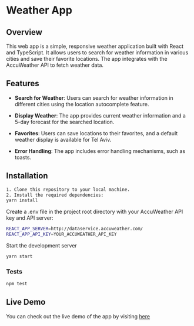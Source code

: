 # Weather App
## Overview


This web app is a simple, responsive weather application built with React and TypeScript. It allows users to search for weather information in various cities and save their favorite locations. The app integrates with the AccuWeather API to fetch weather data.

## Features

- **Search for Weather**: Users can search for weather information in different cities using the location autocomplete feature.

- **Display Weather**: The app provides current weather information and a 5-day forecast for the searched location.

- **Favorites**: Users can save locations to their favorites, and a default weather display is available for Tel Aviv.


- **Error Handling**: The app includes error handling mechanisms, such as toasts.


## Installation


```bash
1. Clone this repository to your local machine.
2. Install the required dependencies:
yarn install
```
Create a .env file in the project root directory with your AccuWeather API key and API server:
```bash
REACT_APP_SERVER=http://dataservice.accuweather.com/
REACT_APP_API_KEY=YOUR_ACCUWEATHER_API_KEY

```
Start the development server
```bash
yarn start

```
### Tests
```bash
npm test

```
## Live Demo

You can check out the live demo of the app by visiting [here](https://choosealicense.com/licenses/mit/)
